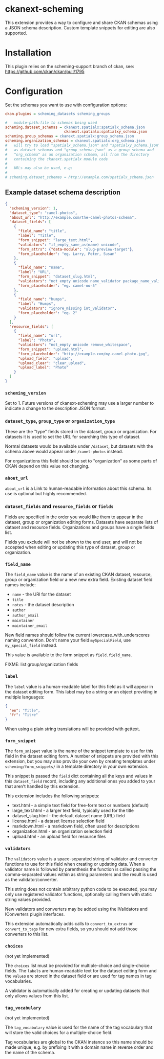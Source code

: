 ckanext-scheming
================

This extension provides a way to configure and share
CKAN schemas using a JSON schema description. Custom
template snippets for editing are also supported.


Installation
============

This plugin relies on the scheming-support branch
of ckan, see: https://github.com/ckan/ckan/pull/1795


Configuration
=============

Set the schemas you want to use with configuration options:

```ini
ckan.plugins = scheming_datasets scheming_groups

#   module-path:file to schemas being used
scheming.dataset_schemas = ckanext.spatialx:spatialx_schema.json
                           ckanext.spatialx:spatialxy_schema.json
scheming.group_schemas = ckanext.spatialx:group_schema.json
scheming.organization_schemas = ckanext.spatialx:org_schema.json
#   will try to load "spatialx_schema.json" and "spatialxy_schema.json"
#   as dataset schemas and "group_schema.json" as a group schema and
#   "org_schema" as an organization schema, all from the directory
#   containing the ckanext.spatialx module code
#
#   URLs may also be used, e.g:
#
# scheming.dataset_schemas = http://example.com/spatialx_schema.json
```


Example dataset schema description
----------------------------------

```json
{
  "scheming_version": 1,
  "dataset_type": "camel-photos",
  "about_url": "http://example.com/the-camel-photos-schema",
  "dataset_fields": [
    {
      "field_name": "title",
      "label": "Title",
      "form_snippet": "large_text.html",
      "validators": "if_empty_same_as(name) unicode",
      "form_attrs": {"data-module": "slug-preview-target"},
      "form_placeholder": "eg. Larry, Peter, Susan"
    },
    {
      "field_name": "name",
      "label": "URL",
      "form_snippet": "dataset_slug.html",
      "validators": "not_empty unicode name_validator package_name_validator",
      "form_placeholder": "eg. camel-no-5"
    },
    {
      "field_name": "humps",
      "label": "Humps",
      "validators": "ignore_missing int_validator",
      "form_placeholder": "eg. 2"
    }
  ],
  "resource_fields": [
    {
      "field_name": "url",
      "label": "Photo",
      "validators": "not_empty unicode remove_whitespace",
      "form_snippet": "upload.html",
      "form_placeholder": "http://example.com/my-camel-photo.jpg",
      "upload_field": "upload",
      "upload_clear": "clear_upload",
      "upload_label": "Photo"
    }
  ]
}
```


### `scheming_version`

Set to 1. Future versions of ckanext-scheming may use a larger
number to indicate a change to the description JSON format.


### `dataset_type`, `group_type` or `organization_type`

These are the "type" fields stored in the dataset, group or organization.
For datasets it is used to set the URL for searching this type of dataset.

Normal datasets would be available under `/dataset`, but datasets with
the schema above would appear under `/camel-photos` instead.

For organizations this field should be set to "organization" as some
parts of CKAN depend on this value not changing.


### `about_url`

`about_url` is a Link to human-readable information about this schema.
Its use is optional but highly recommended.


### `dataset_fields` and `resource_fields` or `fields`

Fields are specified in the order you
would like them to appear in the dataset, group or organization editing
forms. Datasets have separate lists of dataset and resource fields.
Organizations and groups have a single fields list.

Fields you exclude will not be shown to the end user, and will not
be accepted when editing or updating this type of dataset, group or
organization.


### `field_name`

The `field_name` value is the name of an existing CKAN dataset, resource,
group or organization field or a new new extra field. Existing dataset
field names include:

* `name` - the URI for the dataset
* `title`
* `notes` - the dataset description
* `author`
* `author_email`
* `maintainer`
* `maintainer_email`

New field names should follow the current lowercase_with_underscores
 naming convention. Don't name your field `mySpecialField`, use
 `my_special_field` instead.

This value is available to the form snippet as `field.field_name`.

FIXME: list group/organization fields


### `label`

The `label` value is a human-readable label for this field as
it will appear in the dataset editing form.
This label may be a string or an object providing in multiple
languages:

```json
{
  "en": "Title",
  "fr": "Titre"
}
```

When using a plain string translations will be provided with gettext.


### `form_snippet`

The `form_snippet` value is the name of the snippet template to
use for this field in the dataset editing form.
A number of snippets are provided with this
extension, but you may also provide your own by creating templates
under `scheming/form_snippets/` in a template directory in your
own extension.

This snippet is passed the `field` dict containing all the keys and
values in this `dataset_field` record, including any additional ones
you added to your that aren't handled by this extension.


This extension includes the following snippets:

* text.html - a simple text field for free-form text or numbers (default)
* large_text.html - a larger text field, typically used for the title
* dataset_slug.html - the default dataset name (URL) field
* license.html - a dataset license selection field
* markdown.html - a markdown field, often used for descriptions
* organization.html - an organization selection field
* upload.html - an upload field for resource files


### `validators`

The `validators` value is a space-separated string of validator and
converter functions to use for this field when creating or updating data.
When a validator name is followed by parenthesis the function is called
passing the comma-separated values within as string parameters
and the result is used as the validator/converter.

This string does not contain arbitrary python code to be executed,
you may only use registered validator functions, optionally calling
them with static string values provided.

New validators and converters may be added using the IValidators and
IConverters plugin interfaces.

This extension automatically adds calls to `convert_to_extras` or
`convert_to_tags` for new extra fields,
so you should not add those converters to this list.


### `choices`

(not yet implemented)

The `choices` list must be provided for multiple-choice and
single-choice fields.  The `label`s are human-readable text for
the dataset editing form and the `value`s are stored in
the dataset field or are used for tag names in tag vocabularies.

A validator is automatically added for creating or updating datasets
that only allows values from this list.


### `tag_vocabulary`

(not yet implemented)

The `tag_vocabulary` value is used for the name of the tag vocabulary
that will store the valid choices for a multiple-choice field.

Tag vocabularies are global to the CKAN instance so this name should
be made unique, e.g. by prefixing it with a domain name in reverse order
and the name of the schema.


